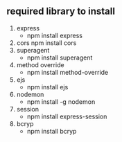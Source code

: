 ## required library to install 
1. express
    - npm install express
2. cors
    npm install cors
3. superagent
    - npm install superagent
4. method override
    - npm install method-override
5. ejs 
    - npm install ejs
6. nodemon
    - npm install -g nodemon
7. session 
    - npm install express-session
8. bcryp
    - npm install bcryp
